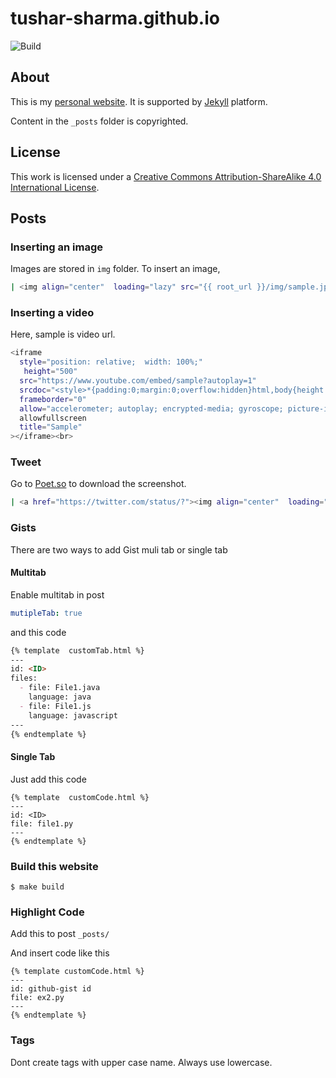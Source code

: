 tushar-sharma.github.io
=======================

![Build](https://github.com/tushar-sharma/tushar-sharma.github.io/actions/workflows/pages/pages-build-deployment/badge.svg)


## About 

This is my [personal website](https://randomwits.com). It is supported by [Jekyll](https://github.com/mojombo/jekyll) platform.


Content in the `_posts` folder is copyrighted. 

## License

This work is licensed under a <a rel="license" href="http://creativecommons.org/licenses/by-sa/4.0/">Creative Commons Attribution-ShareAlike 4.0 International License</a>.


## Posts

### Inserting an image

Images are stored in `img` folder. To insert an image, 

```bash
| <img align="center"  loading="lazy" src="{{ root_url }}/img/sample.jpg" alt="Sample Image" />|
```

### Inserting a video

Here, sample is video url.

```bash
<iframe
  style="position: relative;  width: 100%;" 
   height="500"
  src="https://www.youtube.com/embed/sample?autoplay=1"
  srcdoc="<style>*{padding:0;margin:0;overflow:hidden}html,body{height:100%}img,span{position:absolute;width:100%;top:0;bottom:0;margin:auto}span{height:1.5em;text-align:center;font:48px/1.5 sans-serif;color:white;text-shadow:0 0 0.5em black}</style><a href=https://www.youtube.com/embed/sample?autoplay=1><img src=https://img.youtube.com/vi/sample/hqdefault.jpg alt='Sample'><span>▶</span></a>"
  frameborder="0"
  allow="accelerometer; autoplay; encrypted-media; gyroscope; picture-in-picture"
  allowfullscreen
  title="Sample"
></iframe><br>
```

### Tweet

Go to [Poet.so](https://poet.so/) to download the screenshot.

```bash
| <a href="https://twitter.com/status/?"><img align="center"  loading="lazy" src="{{ root_url }}/img/downloaded.png" /> </a>|
```

### Gists

There are two ways to add Gist muli tab or single tab

#### Multitab

Enable multitab in post

```yaml
mutipleTab: true
```

and this code

```md
{% template  customTab.html %}
---
id: <ID>
files:
  - file: File1.java
    language: java
  - file: File1.js
    language: javascript
---
{% endtemplate %}
```

#### Single Tab

Just add this code

```
{% template  customCode.html %}
---
id: <ID>
file: file1.py
---
{% endtemplate %}

```



### Build this website

```
$ make build
```


### Highlight Code

Add this to post `_posts/` 

And insert code like this 

```
{% template customCode.html %}
---
id: github-gist id
file: ex2.py
---
{% endtemplate %}
```
### Tags

Dont create tags with upper case name. Always use lowercase.